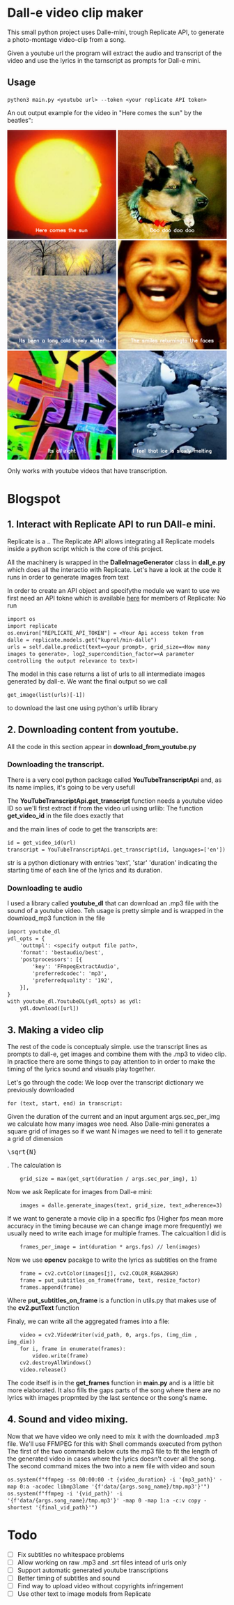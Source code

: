 # Dall-e video clip maker

This small python project uses Dalle-mini, trough Replicate API, to generate a photo-montage video-clip 
from a song.

Given a youtube url the program will extract the audio and transcript of the video and use the lyrics
in the tarnscript as prompts for Dall-e mini.

## Usage
`python3 main.py <youtube url> --token <your replicate API token>`

An out output example for the video in "Here comes the sun" by the beatles":

<img src="misc/frame-432.png" width="250"/> <img src="misc/frame-177.png" width="250"/>
<img src="misc/frame-316.png" width="250"/> <img src="misc/frame-633.png" width="250"/>
<img src="misc/frame-1724.png" width="250"/> <img src="misc/frame-1328.png" width="250"/>

Only works with youtube videos that have transcription.

# Blogspot
## 1. Interact with Replicate API to run DAll-e mini.
Replicate is a ..
The Replicate API allows integrating all Replicate models inside a python script which is the core of this project.

All the machinery is wrapped in the **DalleImageGenerator** class in **dall_e.py** which does all the interactio with Replicate.
Let's have a look at the code it runs in order to generate images from text

In order to create an API object and specifythe module we want to use we first need an API tokne
which is available [here](https://replicate.com/docs/api) for members of Replicate:
No run
```
import os
import replicate
os.environ["REPLICATE_API_TOKEN"] = <Your Api access token from     
dalle = replicate.models.get("kuprel/min-dalle")
urls = self.dalle.predict(text=<your prompt>, grid_size=<How many images to generate>, log2_supercondition_factor=<A parameter controlling the output relevance to text>)
```
The model in this case returns a list of urls to all intermediate images generated by dall-e.
We want the final output so we call 
```
get_image(list(urls)[-1])
```
to download the last one using python's urllib library

## 2. Downloading content from youtube.
All the code in this section appear in **download_from_youtube.py**

### Downloading the transcript.
There is a very cool python package called **YouTubeTranscriptApi** and, as its name implies, it's going to be very usefull

The **YouTubeTranscriptApi.get_transcript** function needs a youtube video ID so we'll first extract if from the video url using urllib:
The function **get_video_id** in the file does exactly that

and the main lines of code to get the transcripts are:

```
id = get_video_id(url)
transcript = YouTubeTranscriptApi.get_transcript(id, languages=['en'])
```
str is a python dictionary with entries 'text', 'star' 'duration'
indicating the starting time of each line of the lyrics and its duration.

### Downloading te audio
I used a library called **youtube_dl** that can download an .mp3 file with the sound of a youtube video.
Teh usage is pretty simple and is wrapped in the download_mp3 function in the file
```
import youtube_dl
ydl_opts = {
    'outtmpl': <specify output file path>,
    'format': 'bestaudio/best',
    'postprocessors': [{
        'key': 'FFmpegExtractAudio',
        'preferredcodec': 'mp3',
        'preferredquality': '192',
    }],
}
with youtube_dl.YoutubeDL(ydl_opts) as ydl:
    ydl.download([url])
```

## 3. Making a video clip
The rest of the code is conceptualy simple. use the transcript lines as prompts to dall-e, get images and combine
them with the .mp3 to video clip.
In practice there are some things to pay attention to in order to make the timing of the lyrics sound and visuals play together.

Let's go through the code:
We loop over the transcript dictionary we previously downloaded
```
for (text, start, end) in transcript:
```
Given the duration of the current and an input argument args.sec_per_img we calculate how many images wee need.
Also Dalle-mini generates a square grid of images so if we want N images we need to tell it to generate a grid of
dimension <pre xml:lang="latex">\sqrt{N}</pre>. The calculation is
```
    grid_size = max(get_sqrt(duration / args.sec_per_img), 1)
```

Now we ask Replicate for images from Dall-e mini:
```
    images = dalle.generate_images(text, grid_size, text_adherence=3)
```
If we want to generate a movie clip in a specific fps (Higher fps mean more accuracy in the timing because we can
change image more frequently) we usually need to write each image for multiple frames.
The calcualtion I did is 
```
    frames_per_image = int(duration * args.fps) // len(images)
```
Now we use **opencv** pacakge to write the lyrics as subtitles on the frame
```
    frame = cv2.cvtColor(images[j], cv2.COLOR_RGBA2BGR)
    frame = put_subtitles_on_frame(frame, text, resize_factor)
    frames.append(frame)
```
Where **put_subtitles_on_frame** is a function in utils.py that makes use of the **cv2.putText** function

Finaly, we can write all the aggregated frames into a file:
```
    video = cv2.VideoWriter(vid_path, 0, args.fps, (img_dim , img_dim))
    for i, frame in enumerate(frames):
        video.write(frame)
    cv2.destroyAllWindows()
    video.release()
```
The code itself is in  the **get_frames** function in **main.py** and is a little bit more elaborated. It also fills the
gaps parts of the song where there are no lyrics with images propmted by the last sentence or the song's name.

## 4. Sound and video mixing.
Now that we have video we only need to mix it with the downloaded .mp3 file.
We'll use FFMPEG for this with Shell commands executed from python
The first of the two commands below cuts the mp3 file to fit the length of the generated video in cases where the lyrics
doesn't cover all the song. The second command mixes the two into a new file with video and soun
```
os.system(f"ffmpeg -ss 00:00:00 -t {video_duration} -i '{mp3_path}' -map 0:a -acodec libmp3lame '{f'data/{args.song_name}/tmp.mp3'}'")
os.system(f"ffmpeg -i '{vid_path}' -i '{f'data/{args.song_name}/tmp.mp3'}' -map 0 -map 1:a -c:v copy -shortest '{final_vid_path}'")
```

# Todo
- [ ] Fix subtitles no whitespace problems
- [ ] Allow working on raw .mp3 and .srt files intead of urls only
- [ ] Support automatic generated youtube transcriptions
- [ ] Better timing of subtitles and sound
- [ ] Find way to upload video without copyrights infringement
- [ ] Use other text to image models from Replicate